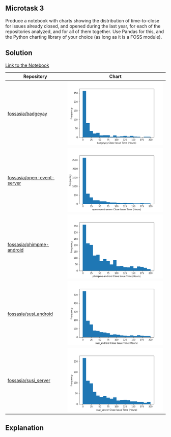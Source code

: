 ## Microtask 3

Produce a notebook with charts showing the distribution of time-to-close for issues already closed, and opened during the last year, for each of the repositories analyzed, and for all of them together. Use Pandas for this, and the Python charting library of your choice (as long as it is a FOSS module).

## Solution

[Link to the Notebook](https://github.com/vchrombie/chaoss-microtasks/blob/master/microtask-3/microtask-3.ipynb)

| Repository | Chart |
| --- | --- |
| [fossasia/badgeyay](https://github.com/fossasia/badgeyay) | ![badgeyay](badgeyay.png) |
| [fossasia/open-event-server](https://github.com/fossasia/open-event-server) | ![open-event-server](open-event-server.png) |
| [fossasia/phimpme-android](https://github.com/fossasia/phimpme-android) | ![phimpme-android](phimpme-android.png) |
| [fossasia/susi_android](https://github.com/fossasia/susi_android) | ![susi_android](susi_android.png) |
| [fossasia/susi_server](https://github.com/fossasia/susi_server) | ![susi_server](susi_server.png) |

## Explanation
